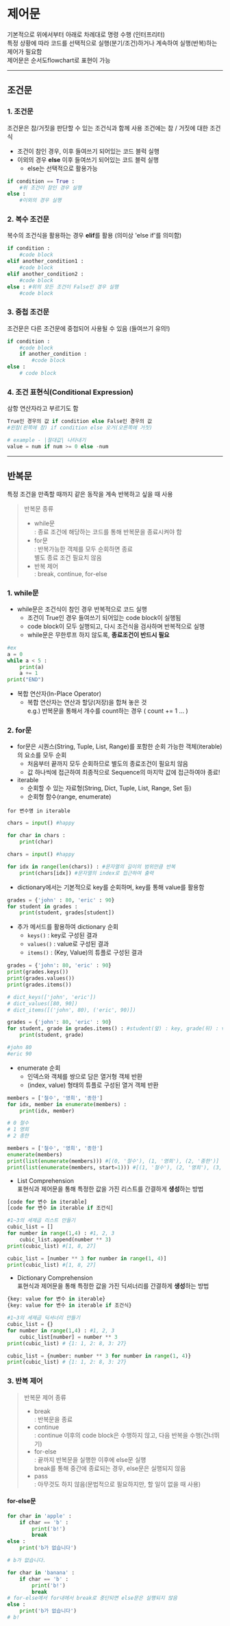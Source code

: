 # 제어문
기본적으로 위에서부터 아래로 차례대로 명령 수행 (인터프리터)  
특정 상황에 따라 코드를 선택적으로 실행(분기/조건)하거나 계속하여 실행(반복)하는 제어가 필요함  
제어문은 순서도flowchart로 표현이 가능

---

## 조건문
### 1. 조건문
조건문은 참/거짓을 판단할 수 있는 조건식과 함께 사용
조건에는 참 / 거짓에 대한 조건식  
- 조건이 참인 경우, 이후 들여쓰기 되어있는 코드 블럭 실행  
- 이외의 경우 **else** 이후 들여쓰기 되어있는 코드 블럭 실행  
    - else는 선택적으로 활용가능

```python
if condition == True :
    #위 조건이 참인 경우 실행
else :
    #이외의 경우 실행
```

### 2. 복수 조건문
복수의 조건식을 활용하는 경우 **elif**를 활용 (의미상 'else if'를 의미함)
```python
if condition : 
    #code block
elif another_condition1 : 
    #code block
elif another_condition2 : 
    #code block
else : #위의 모든 조건이 False인 경우 실행 
    #code block
```

### 3. 중첩 조건문
조건문은 다른 조건문에 중첩되어 사용될 수 있음 (들여쓰기 유의!)
```python
if condition : 
    #code block
    if another_condition : 
        #code block
else : 
    # code block
```

### 4. 조건 표현식(Conditional Expression)
삼항 연산자라고 부르기도 함  
```python 
True인 경우의 값 if condition else False인 경우의 값
#왼참(왼쪽에 참) if condition else 오거(오른쪽에 거짓)
```

```python
# example - |절대값| 나타내기 
value = num if num >= 0 else -num
```

---
## 반복문
특정 조건을 만족할 때까지 같은 동작을 계속 반복하고 싶을 때 사용
> 반복문 종류  
>   - while문   
: 종료 조건에 해당하는 코드를 통해 반복문을 종료시켜야 함  
>    - for문  
: 반복가능한 객체를 모두 순회하면 종료    
별도 종료 조건 필요치 않음  
>    - 반복 제어    
: break, continue, for-else  

### 1. while문
- while문은 조건식이 참인 경우 반복적으로 코드 실행
    - 조건이 True인 경우 들여쓰기 되어있는 code block이 실행됨
    - code block이 모두 실행되고, 다시 조건식을 검사하며 반복적으로 실행
    - while문은 무한루프 하지 않도록, **종료조건이 반드시 필요**

```python
#ex
a = 0
while a < 5 :
    print(a)
    a += 1
print("END")
```
- 복합 연산자(In-Place Operator)  
    - 복합 연산자는 연산과 할당(저장)을 합쳐 놓은 것  
e.g.) 반복문을 통해서 개수를 count하는 경우 ( count += 1 ... )

### 2. for문
- for문은 시퀀스(String, Tuple, List, Range)를 포함한 순회 가능한 객체(iterable)의 요소를 모두 순회  
    - 처음부터 끝까지 모두 순회하므로 별도의 종료조건이 필요치 않음
    - 값 하나씩에 접근하여 최종적으로 Sequence의 마지막 값에 접근하여야 종료! 
- iterable
    - 순회할 수 있는 자료형(String, Dict, Tuple, List, Range, Set 등)
    - 순회형 함수(range, enumerate)  

`for 변수명 in iterable`

```python
chars = input() #happy

for char in chars : 
    print(char)
```

```python
chars = input() #happy

for idx in range(len(chars)) : #문자열의 길이의 범위만큼 반복
    print(chars[idx]) #문자열의 index로 접근하여 출력
```

- dictionary에서는 기본적으로 key를 순회하며, key를 통해 value를 활용함
```python
grades = {'john' : 80, 'eric' : 90}
for student in grades :
    print(student, grades[student])
```

- 추가 메서드를 활용하여 dictionary 순회
    - `keys()` : key로 구성된 결과
    - `values()` : value로 구성된 결과
    - `items()` : (Key, Value)의 튜플로 구성된 결과

```python
grades = {'john': 80, 'eric' : 90}
print(grades.keys())
print(grades.values())
print(grades.items())

# dict_keys(['john', 'eric'])
# dict_values([80, 90])
# dict_items([('john', 80), ('eric', 90)])
```

```python
grades = {'john': 80, 'eric' : 90}
for student, grade in grades.items() : #student(앞) : key, grade(뒤) : value 
    print(student, grade)

#john 80
#eric 90
```

- enumerate 순회
    - 인덱스와 객체를 쌍으로 담은 열거형 객체 반환
    - (index, value) 형태의 튜플로 구성된 열거 객체 반환
```python
members = ['철수', '영희', '종한']
for idx, member in enumerate(members) :
    print(idx, member)

# 0 철수
# 1 영희
# 2 종한
```
```python
members = ['철수', '영희', '종한']
enumerate(members)
print(list(enumerate(members))) #[(0, '철수'), (1, '영희'), (2, '종한')]
print(list(enumerate(members, start=1))) #[(1, '철수'), (2, '영희'), (3, '종한')]
```

- List Comprehension  
표현식과 제어문을 통해 특정한 값을 가진 리스트를 간결하게 **생성**하는 방법  
```python
[code for 변수 in iterable]
[code for 변수 in iterable if 조건식]
```

```python
#1~3의 세제곱 리스트 만들기
cubic_list = []
for number in range(1,4) : #1, 2, 3
    cubic_list.append(number ** 3)
print(cubic_list) #[1, 8, 27]

cubic_list = [number ** 3 for number in range(1, 4)]
print(cubic_list) #[1, 8, 27]
```

- Dictionary Comprehension  
표현식과 제어문을 통해 특정한 값을 가진 딕셔너리를 간결하게 **생성**하는 방법 
 ```python
{key: value for 변수 in iterable}
{key: value for 변수 in iterable if 조건식}
```

```python
#1~3의 세제곱 딕셔너리 만들기
cubic_list = {}
for number in range(1,4) : #1, 2, 3
    cubic_list[number] = number ** 3
print(cubic_list) # {1: 1, 2: 8, 3: 27}

cubic_list = {number: number ** 3 for number in range(1, 4)}
print(cubic_list) # {1: 1, 2: 8, 3: 27}
```

### 3. 반복 제어
> 반복문 제어 종류  
>   - break   
: 반복문을 종료  
>    - continue  
: continue 이후의 code block은 수행하지 않고, 다음 반복을 수행(건너뛰기)     
>   - for-else    
: 끝까지 반복문을 실행한 이후에 else문 실행  
break를 통해 중간에 종료되는 경우, else문은 실행되지 않음
>   - pass  
: 아무것도 하지 않음(문법적으로 필요하지만, 할 일이 없을 때 사용) 

#### for-else문
```python
for char in 'apple' : 
    if char == 'b' :
        print('b!')
        break
else : 
    print('b가 없습니다')

# b가 없습니다. 
```
```python
for char in 'banana' :
    if char == 'b' :
        print('b!')
        break 
# for-else에서 for내에서 break로 중단되면 else문은 실행되지 않음
else : 
    print('b가 없습니다')
# b!
```

